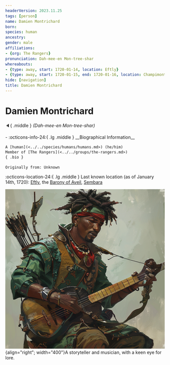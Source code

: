 ```yaml
---
headerVersion: 2023.11.25
tags: [person]
name: Damien Montrichard
born:
species: human
ancestry:
gender: male
affiliations:
- {org: The Rangers}
pronunciation: Dah-mee-en Mon-tree-shar
whereabouts:
- {type: away, start: 1720-01-14, location: Eftly}
- {type: away, start: 1720-01-15, end: 1720-01-16, location: Champimont}
hide: [navigation]
title: Damien Montrichard
---
```

# Damien Montrichard
:speaker:{ .middle } *(Dah-mee-en Mon-tree-shar)*  
<div class="grid cards ext-narrow-margin ext-one-column" markdown>
- :octicons-info-24:{ .lg .middle } __Biographical Information__

    A [human](<../../species/humans/humans.md>) (he/him)  
    Member of [The Rangers](<../../groups/the-rangers.md>)  
    { .bio }

    Originally from: Unknown
</div>

:octicons-location-24:{ .lg .middle } Last known location (as of January 14th, 1720): [Eftly](<../../gazetteer/greater-sembara/sembara/barony-of-aveil/eftly.md>), the [Barony of Aveil](<../../gazetteer/greater-sembara/sembara/barony-of-aveil/barony-of-aveil.md>), [Sembara](<../../gazetteer/greater-sembara/sembara/sembara.md>)


![Damien Montrichard](../../assets/damien-montrichard.png){align="right"; width="400"}A storyteller and musician, with a keen eye for lore.

